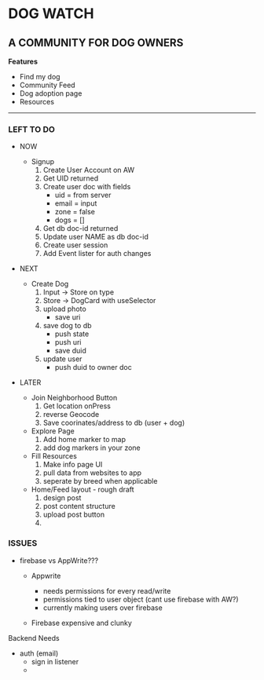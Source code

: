 # DOG WATCH
## A COMMUNITY FOR DOG OWNERS

**Features**
- Find my dog
- Community Feed
- Dog adoption page
- Resources

--------------------------------
### LEFT TO DO 

- NOW
    - Signup 
        1. Create User Account on AW
        2. Get UID returned
        3. Create user doc with fields
            - uid = from server
            - email = input
            - zone = false
            - dogs = []
        4. Get db doc-id returned
        5. Update user NAME as db doc-id
        6. Create user session
        7. Add Event lister for auth changes
 
- NEXT 

    - Create Dog
        1. Input -> Store on type
        2. Store -> DogCard with useSelector
        3. upload photo 
            - save uri
        4. save dog to db
            - push state
            - push uri
            - save duid  
        5. update user
            - push duid to owner doc

- LATER
    - Join Neighborhood Button
        1. Get location onPress
        2. reverse Geocode
        3. Save coorinates/address to db (user + dog)
    - Explore Page
        1. Add home marker to map
        2. add dog markers in your zone
    - Fill Resources 
        1. Make info page UI
        2. pull data from websites to app 
        3. seperate by breed when applicable 
    - Home/Feed layout - rough draft
        1. design post 
        2. post content structure 
        3. upload post button
        4. 


### ISSUES

- firebase vs AppWrite???
    - Appwrite
        - needs permissions for every read/write
        - permissions tied to user object (cant use firebase with AW?)
        - currently making users over firebase



    - Firebase expensive and clunky


Backend Needs
- auth (email)
    - sign in listener
    - 

